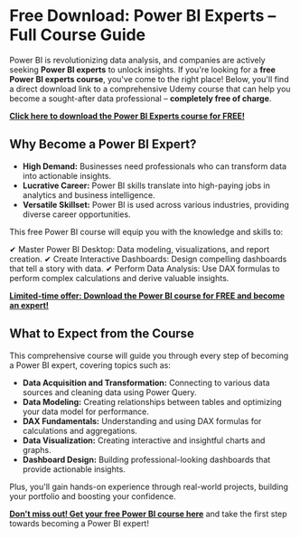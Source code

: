 # Free Download: Power BI Experts – Full Course Guide

Power BI is revolutionizing data analysis, and companies are actively seeking **Power BI experts** to unlock insights. If you're looking for a **free Power BI experts course**, you've come to the right place! Below, you'll find a direct download link to a comprehensive Udemy course that can help you become a sought-after data professional – **completely free of charge**.

[**Click here to download the Power BI Experts course for FREE!**](https://udemywork.com/power-bi-experts)

## Why Become a Power BI Expert?

*   **High Demand:** Businesses need professionals who can transform data into actionable insights.
*   **Lucrative Career:** Power BI skills translate into high-paying jobs in analytics and business intelligence.
*   **Versatile Skillset:** Power BI is used across various industries, providing diverse career opportunities.

This free Power BI course will equip you with the knowledge and skills to:

✔ Master Power BI Desktop: Data modeling, visualizations, and report creation.
✔ Create Interactive Dashboards: Design compelling dashboards that tell a story with data.
✔ Perform Data Analysis: Use DAX formulas to perform complex calculations and derive valuable insights.

[**Limited-time offer: Download the Power BI course for FREE and become an expert!**](https://udemywork.com/power-bi-experts)

## What to Expect from the Course

This comprehensive course will guide you through every step of becoming a Power BI expert, covering topics such as:

*   **Data Acquisition and Transformation:** Connecting to various data sources and cleaning data using Power Query.
*   **Data Modeling:** Creating relationships between tables and optimizing your data model for performance.
*   **DAX Fundamentals:** Understanding and using DAX formulas for calculations and aggregations.
*   **Data Visualization:** Creating interactive and insightful charts and graphs.
*   **Dashboard Design:** Building professional-looking dashboards that provide actionable insights.

Plus, you'll gain hands-on experience through real-world projects, building your portfolio and boosting your confidence.

[**Don't miss out! Get your free Power BI course here**](https://udemywork.com/power-bi-experts) and take the first step towards becoming a Power BI expert!
